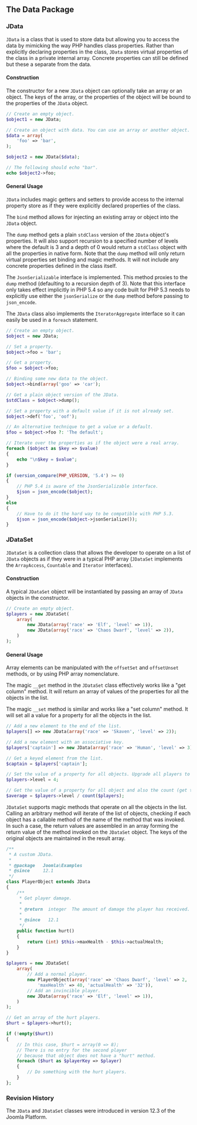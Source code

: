 ## The Data Package

### JData

`JData` is a class that is used to store data but allowing you to access the data by mimicking the way PHP handles class properties. Rather than explicitly declaring properties in the class, `JData` stores virtual properties of the class in a private internal array. Concrete properties can still be defined but these a separate from the data.

#### Construction

The constructor for a new `JData` object can optionally take an array or an object. The keys of the array, or the properties of the object will be bound to the properties of the `JData` object.

```php
// Create an empty object.
$object1 = new JData;

// Create an object with data. You can use an array or another object.
$data = array(
    'foo' => 'bar',
);

$object2 = new JData($data);

// The following should echo "bar".
echo $object2->foo;
```

#### General Usage

`JData` includes magic getters and setters to provide access to the internal property store as if they were explicitly declared properties of the class.

The `bind` method allows for injecting an existing array or object into the `JData` object.

The `dump` method gets a plain `stdClass` version of the `JData` object's properties. It will also support recursion to a specified number of levels where the default is 3 and a depth of 0 would return a `stdClass` object with all the properties in native form. Note that the `dump` method will only return virtual properties set binding and magic methods. It will not include any concrete properties defined in the class itself.

The `JsonSerializable` interface is implemented. This method proxies to the `dump` method (defaulting to a recursion depth of 3). Note that this interface only takes effect implicitly in PHP 5.4 so any code built for PHP 5.3 needs to explicitly use either the `jsonSerialize` or the `dump` method before passing to `json_encode`.

The `JData` class also implements the `IteratorAggregate` interface so it can easily be used in a `foreach` statement.

```php
// Create an empty object.
$object = new JData;

// Set a property.
$object->foo = 'bar';

// Get a property.
$foo = $object->foo;

// Binding some new data to the object.
$object->bind(array('goo' => 'car');

// Get a plain object version of the JData.
$stdClass = $object->dump();

// Set a property with a default value if it is not already set.
$object->def('foo', 'oof');

// An alternative technique to get a value or a default.
$foo = $object->foo ?: 'The default';

// Iterate over the properties as if the object were a real array.
foreach ($object as $key => $value)
{
    echo "\n$key = $value";
}

if (version_compare(PHP_VERSION, '5.4') >= 0)
{
	// PHP 5.4 is aware of the JsonSerializable interface.
	$json = json_encode($object);
}
else
{
	// Have to do it the hard way to be compatible with PHP 5.3.
	$json = json_encode($object->jsonSerialize());
}
```

### JDataSet

`JDataSet` is a collection class that allows the developer to operate on a list of `JData` objects as if they were in a typical PHP array (`JDataSet` implements the `ArrayAccess`, `Countable` and `Iterator` interfaces).

#### Construction

A typical `JDataSet` object will be instantiated by passing an array of `JData` objects in the constructor.

```php
// Create an empty object.
$players = new JDataSet(
    array(
        new JData(array('race' => 'Elf', 'level' => 1)),
        new JData(array('race' => 'Chaos Dwarf', 'level' => 2)),
    )
);
```

#### General Usage

Array elements can be manipulated with the `offsetSet` and `offsetUnset` methods, or by using PHP array nomenclature.

The magic `__get` method in the `JDataSet` class effectively works like a "get column" method. It will return an array of values of the properties for all the objects in the list.

The magic `__set` method is similar and works like a "set column" method. It will set all a value for a property for all the objects in the list.

```php
// Add a new element to the end of the list.
$players[] => new JData(array('race' => 'Skaven', 'level' => 2));

// Add a new element with an associative key.
$players['captain'] => new JData(array('race' => 'Human', 'level' => 3));

// Get a keyed element from the list.
$captain = $players['captain'];

// Set the value of a property for all objects. Upgrade all players to level 4.
$players->level = 4;

// Get the value of a property for all object and also the count (get the average level).
$average = $players->level / count($players);
```

`JDataSet` supports magic methods that operate on all the objects in the list. Calling an arbitrary method will iterate of the list of objects, checking if each object has a callable method of the name of the method that was invoked. In such a case, the return values are assembled in an array forming the return value of the method invoked on the `JDataSet` object. The keys of the original objects are maintained in the result array.

```php
/**
 * A custom JData.
 *
 * @package   Joomla\Examples
 * @since     12.1
 */
class PlayerObject extends JData
{
    /**
     * Get player damage.
     *
     * @return  integer  The amount of damage the player has received.
     *
     * @since   12.1
     */
    public function hurt()
    {
        return (int) $this->maxHealth - $this->actualHealth;
    }
}

$players = new JDataSet(
    array(
        // Add a normal player.
        new PlayerObject(array('race' => 'Chaos Dwarf', 'level' => 2,
        	'maxHealth' => 40, 'actualHealth' => '32')),
        // Add an invincible player.
        new JData(array('race' => 'Elf', 'level' => 1)),
    )
);

// Get an array of the hurt players.
$hurt = $players->hurt();

if (!empty($hurt))
{
    // In this case, $hurt = array(0 => 8);
    // There is no entry for the second player
    // because that object does not have a "hurt" method.
    foreach ($hurt as $playerKey => $player)
    {
        // Do something with the hurt players.
    }
};
```

### Revision History

The `JData` and `JDataSet` classes were introduced in version 12.3 of the Joomla Platform.

